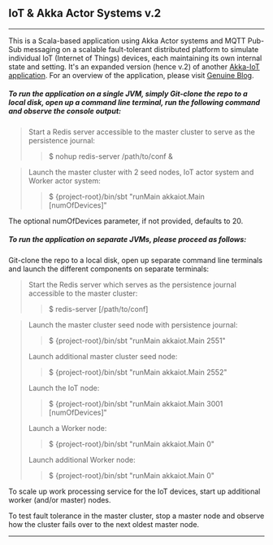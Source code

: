 ## IoT & Akka Actor Systems v.2

---

This is a Scala-based application using Akka Actor systems and MQTT Pub-Sub messaging on a scalable fault-tolerant distributed platform to simulate individual IoT (Internet of Things) devices, each maintaining its own internal state and setting.  It's an expanded version (hence v.2) of another [Akka-IoT application](https://github.com/oel/akka-iot-mqtt).  For an overview of the application, please visit [Genuine Blog](http://blog.genuine.com/2017/07/scala-iot-systems-with-akka-actors-ii/).

##### To run the application on a single JVM, simply Git-clone the repo to a local disk, open up a command line terminal, run the following command and observe the console output:

> Start a Redis server accessible to the master cluster to serve as the persistence journal:
>> $ nohup redis-server /path/to/conf &

> Launch the master cluster with 2 seed nodes, IoT actor system and Worker actor system:
>> $ {project-root}/bin/sbt "runMain akkaiot.Main [numOfDevices]"

The optional numOfDevices parameter, if not provided, defaults to 20.

##### To run the application on separate JVMs, please proceed as follows:

Git-clone the repo to a local disk, open up separate command line terminals and launch the different components on separate terminals:

> Start the Redis server which serves as the persistence journal accessible to the master cluster:
>> $ redis-server [/path/to/conf]

> Launch the master cluster seed node with persistence journal:
>> $ {project-root}/bin/sbt "runMain akkaiot.Main 2551"
>
> Launch additional master cluster seed node:
>> $ {project-root}/bin/sbt "runMain akkaiot.Main 2552"
>
> Launch the IoT node:
>> $ {project-root}/bin/sbt "runMain akkaiot.Main 3001 [numOfDevices]"
>
> Launch a Worker node:
>> $ {project-root}/bin/sbt "runMain akkaiot.Main 0"
>
> Launch additional Worker node:
>> $ {project-root}/bin/sbt "runMain akkaiot.Main 0"

To scale up work processing service for the IoT devices, start up additional worker (and/or master) nodes.

To test fault tolerance in the master cluster, stop a master node and observe how the cluster fails over to the next oldest master node.

---
